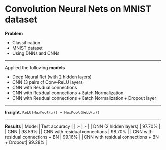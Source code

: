 # Convolution Neural Nets on MNIST dataset
**Problem**
* Classification
* MNIST dataset
* Using DNNs and CNNs
---

Applied the following **models**
* Deep Neural Net (with 2 hidden layers)
* CNN (3 pairs of Conv-ReLU layers)
* CNN with Residual connections
* CNN with Residual connections + Batch Normalization
* CNN with Residual connections + Batch Normalization + Dropout layer
---

**Insight:** `ReLU(MaxPool(x)) = MaxPool(ReLU(x))`

---

**Results**
| Model | Test accuracy |
| :- | :- |
| DNN (2 hidden layers) | 97.70% |
| CNN | 98.59% |
| CNN with residual connections | 98.70% |
| CNN with residual connections + BN | 99.16% |
| CNN with residual connections + BN + Dropout| 99.28% |
